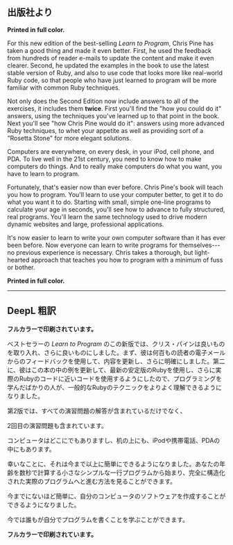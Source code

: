 ## 出版社より

**Printed in full color.**

For this new edition of the best-selling _Learn to Program_, Chris Pine has taken a good thing and made it even better. First, he used the feedback from hundreds of reader e-mails to update the content and make it even clearer. Second, he updated the examples in the book to use the latest stable version of Ruby, and also to use code that looks more like real-world Ruby code, so that people who have just learned to program will be more familiar with common Ruby techniques.

Not only does the Second Edition now include answers to all of the exercises, it includes them **twice**. First you'll find the "how you could do it" answers, using the techniques you've learned up to that point in the book. Next you'll see "how Chris Pine would do it": answers using more advanced Ruby techniques, to whet your appetite as well as providing sort of a "Rosetta Stone" for more elegant solutions.

Computers are everywhere, on every desk, in your iPod, cell phone, and PDA. To live well in the 21st century, you need to know how to make computers do things. And to really make computers do what you want, you have to learn to program.

Fortunately, that's easier now than ever before. Chris Pine's book will teach you how to program. You'll learn to use your computer better, to get it to do what you want it to do. Starting with small, simple one-line programs to calculate your age in seconds, you'll see how to advance to fully structured, real programs. You'll learn the same technology used to drive modern dynamic websites and large, professional applications.

It's now easier to learn to write your own computer software than it has ever been before. Now everyone can learn to write programs for themselves---no previous experience is necessary. Chris takes a thorough, but light-hearted approach that teaches you how to program with a minimum of fuss or bother.

**Printed in full color.**

---

## DeepL 粗訳

**フルカラーで印刷されています。**

ベストセラーの _Learn to Program_ のこの新版では、クリス・パインは良いものを取り入れ、さらに良いものにしました。まず、彼は何百もの読者の電子メールからのフィードバックを使用して、内容を更新し、さらに明確にしました。第二に、彼はこの本の中の例を更新して、最新の安定版のRubyを使用し、さらに実際のRubyのコードに近いコードを使用するようにしたので、プログラミングを学んだばかりの人が、一般的なRubyのテクニックをよりよく理解できるようになりました。

第2版では、すべての演習問題の解答が含まれているだけでなく、

2回目の演習問題も含まれています。

コンピュータはどこにでもありますし、机の上にも、iPodや携帯電話、PDAの中にもあります。

幸いなことに、それは今まで以上に簡単にできるようになりました。あなたの年齢を数秒で計算する小さなシンプルな一行プログラムから始まり、完全に構造化された実際のプログラムへと進む方法を見ることができます。

今までにないほど簡単に、自分のコンピュータのソフトウェアを作成することができるようになりました。

今では誰もが自分でプログラムを書くことを学ぶことができます。

**フルカラーで印刷されています。**
